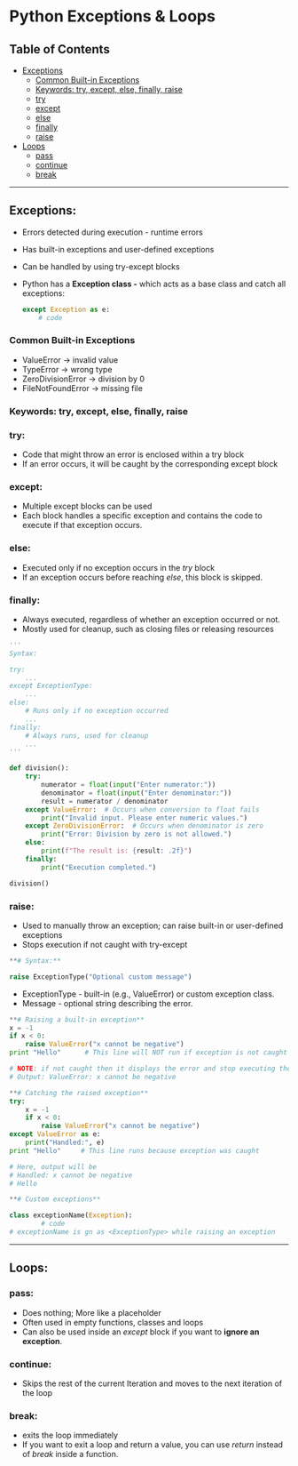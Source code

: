 # Python Exceptions & Loops

## Table of Contents
- [Exceptions](#exceptions)
  - [Common Built-in Exceptions](#common-built-in-exceptions)
  - [Keywords: try, except, else, finally, raise](#keywords-try-except-else-finally-raise)
  - [try](#try)
  - [except](#except)
  - [else](#else)
  - [finally](#finally)
  - [raise](#raise)
- [Loops](#loops)
  - [pass](#pass)
  - [continue](#continue)
  - [break](#break)

---

## Exceptions:

- Errors detected during execution - runtime errors
- Has built-in exceptions and user-defined exceptions
- Can be handled by using try-except blocks
- Python has a  **Exception class -** which acts as a base class and catch all exceptions:
    
    ```python
    except Exception as e:
        # code
    ```
    

### **Common Built-in Exceptions**

- ValueError → invalid value
- TypeError → wrong type
- ZeroDivisionError → division by 0
- FileNotFoundError → missing file

### Keywords: try, except, else, finally, raise

### try:

- Code that might throw an error is enclosed within a try block
- If an error occurs, it will be caught by the corresponding except block

### except:

- Multiple except blocks can be used
- Each block handles a specific exception and contains the code to execute if that exception occurs.

### else:

- Executed only if no exception occurs in the *try* block
- If an exception occurs before reaching *else*, this block is skipped.

### finally:

- Always executed, regardless of whether an exception occurred or not.
- Mostly used for cleanup, such as closing files or releasing resources

```python
'''
Syntax:

try:
    ...
except ExceptionType:
    ...
else:
    # Runs only if no exception occurred
    ...
finally:
    # Always runs, used for cleanup
    ...
'''

def division():
    try:
        numerator = float(input("Enter numerator:"))
        denominator = float(input("Enter denominator:"))
        result = numerator / denominator
    except ValueError:  # Occurs when conversion to float fails
        print("Invalid input. Please enter numeric values.")
    except ZeroDivisionError:  # Occurs when denominator is zero
        print("Error: Division by zero is not allowed.")
    else:
        print(f"The result is: {result: .2f}")
    finally:
        print("Execution completed.")

division()
````

### raise:

* Used to manually throw an exception; can raise built-in or user-defined exceptions
* Stops execution if not caught with try-except

```python
**# Syntax:** 

raise ExceptionType("Optional custom message")
```

* ExceptionType - built-in (e.g., ValueError) or custom exception class.
* Message - optional string describing the error.

```python
**# Raising a built-in exception**
x = -1
if x < 0:
    raise ValueError("x cannot be negative")
print "Hello"      # This line will NOT run if exception is not caught

# NOTE: if not caught then it displays the error and stop executing the program
# Output: ValueError: x cannot be negative

**# Catching the raised exception**
try:
    x = -1
    if x < 0:
        raise ValueError("x cannot be negative")
except ValueError as e:
    print("Handled:", e)
print "Hello"     # This line runs because exception was caught

# Here, output will be
# Handled: x cannot be negative
# Hello						

**# Custom exceptions**

class exceptionName(Exception):
        # code
# exceptionName is gn as <ExceptionType> while raising an exception
```

---

## Loops:

### pass:

* Does nothing; More like a placeholder
* Often used in empty functions, classes and loops
* Can also be used inside an *except* block if you want to **ignore an exception**.

### continue:

* Skips the rest of the current Iteration and moves to the next iteration of the loop

### break:

* exits the loop immediately
* If you want to exit a loop and return a value, you can use *return* instead of *break* inside a function.

